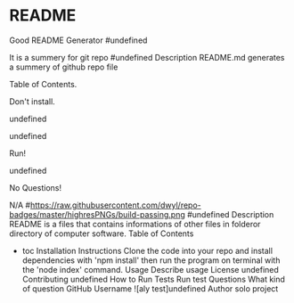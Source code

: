 # README
Good README Generator
#undefined

It is a summery for git repo
#undefined
Description
README.md generates a summery of github repo file

Table of Contents.

Don't install.

undefined

undefined

Run!

undefined

No Questions!

N/A
#https://raw.githubusercontent.com/dwyl/repo-badges/master/highresPNGs/build-passing.png
#undefined
Description
README is a files that contains informations of other files in folderor directory of computer software.
Table of Contents
 - toc
Installation Instructions
Clone the code into your repo and install dependencies with 'npm install' then run the program on terminal with the 'node index' command.
Usage
Describe usage
License
undefined
Contributing
undefined
How to Run Tests
Run test
Questions
What kind of question
GitHub Username
![aly test]undefined
Author
solo project
